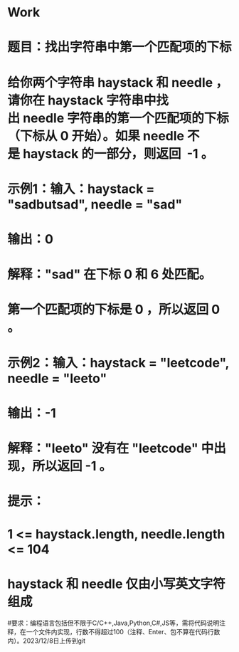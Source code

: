 # Work
# 题目：找出字符串中第一个匹配项的下标
# 给你两个字符串 haystack 和 needle ，请你在 haystack 字符串中找出 needle 字符串的第一个匹配项的下标（下标从 0 开始）。如果 needle 不是 haystack 的一部分，则返回  -1 。
# 示例1：输入：haystack = "sadbutsad", needle = "sad"
# 输出：0
# 解释："sad" 在下标 0 和 6 处匹配。
# 第一个匹配项的下标是 0 ，所以返回 0 。
# 示例2：输入：haystack = "leetcode", needle = "leeto"
# 输出：-1
# 解释："leeto" 没有在 "leetcode" 中出现，所以返回 -1 。
# 提示：
# 1 <= haystack.length, needle.length <= 104
# haystack 和 needle 仅由小写英文字符组成
#要求：编程语言包括但不限于C/C++,Java,Python,C#,JS等，需将代码说明注释，在一个文件内实现，行数不得超过100（注释、Enter、包不算在代码行数内）。2023/12/8日上传到git
